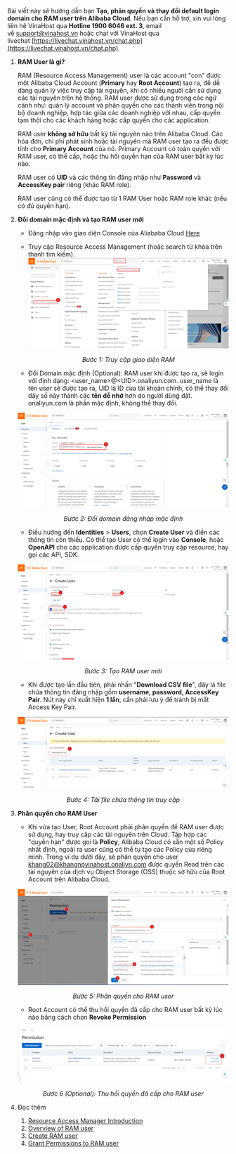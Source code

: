 Bài viết này sẽ hướng dẫn bạn **Tạo, phân quyền và thay đổi default login domain cho RAM user trên Alibaba Cloud**. Nếu bạn cần hỗ trợ, xin vui lòng liên hệ VinaHost qua **Hotline 1900 6046 ext. 3**, email về [support@vinahost.vn](mailto:support@vinahost.vn) hoặc chat với VinaHost qua livechat [https://livechat.vinahost.vn/chat.php](https://livechat.vinahost.vn/chat.php).

1. **RAM User là gì?**

	RAM (Resource Access Management) user là các account "con" được một Alibaba Cloud Account (**Primary** hay **Root Account**) tạo ra, để dễ dàng quản lý việc truy cập tài nguyên, khi có nhiều người cần sử dụng các tài nguyên trên hệ thống. RAM user được sử dụng trong các ngữ cảnh như: quản lý account và phân quyền cho các thành viên trong nội bộ doanh nghiệp, hợp tác giữa các doanh nghiệp với nhau, cấp quyền tạm thời cho các khách hàng hoặc cấp quyền cho các application.
	
	RAM user **không sở hữu** bất kỳ tài nguyên nào trên Alibaba Cloud. Các hóa đơn, chi phí phát sinh hoặc tài nguyên mà RAM user tạo ra đều được tính cho **Primary Account** của nó. Primary Account có toàn quyền với RAM user, có thể cấp, hoặc thu hồi quyền hạn của RAM user bất kỳ lúc nào.
	
	RAM user có **UID** và các thông tin đăng nhập như **Password** và **AccessKey pair** riêng (khác RAM role).
	
	RAM user cũng có thể được tạo từ 1 RAM User hoặc RAM role khác (nếu có đủ quyền hạn).
2. **Đổi domain mặc định và tạo RAM user mới**
	- Đăng nhập vào giao diện Console của Aliababa Cloud [Here](https://account.alibabacloud.com)
	- Truy cập Resource Access Management (hoặc search từ khóa trên thanh tìm kiếm).
	![](images/Ali_RAM01.png)
	*<center>Bước 1: Truy cập giao diện RAM</center>*
	
	- Đổi Domain mặc định (Optional): RAM user khi được tạo ra, sẽ login với định dạng: \<user_name\>@\<UID\>.onaliyun.com. user_name là tên user sẽ được tạo ra, UID là ID của tài khoản chính, có thể thay đổi dãy số này thành các **tên dễ nhớ** hơn do người dùng đặt. onaliyun.com là phần mặc định, không thể thay đổi.
	
	![](images/Ali_RAM03.png)
	*<center>Bước 2: Đổi domain đăng nhập mặc định</center>*
	
	- Điều hướng đến **Identities** > **Users**, chọn **Create User** và điền các thông tin còn thiếu. Có thể tạo User có thể login vào **Console**, hoặc **OpenAPI** cho các application được cấp quyền truy cập resource, hay gọi các API, SDK.
	
	![](images/Ali_RAM04.png)
	*<center>Bước 3: Tạo RAM user mới</center>*
	
	- Khi được tạo lần đầu tiên, phải nhấn "**Download CSV file**", đây là file chứa thông tin đăng nhập gồm **username, password, AccessKey Pair**. Nút này chỉ xuất hiện **1 lần**, cần phải lưu ý để tránh bị mất Access Key Pair.
	
	![](images/Ali_RAM05.png)
	*<center>Bước 4: Tải file chứa thông tin truy cập</center>*
	
1. **Phân quyền cho RAM User**
	- Khi vừa tạo User, Root Account phải phân quyền để RAM user được sử dụng, hay truy cập các tài nguyên trên Cloud. Tập hợp các "quyền hạn" được gọi là **Policy**, Alibaba Cloud có sẵn một số Policy nhất định, ngoài ra user cũng có thể tự tạo các Policy của riêng mình. Trong ví dụ dưới đây, sẽ phân quyền cho user khang02@khangnpvinahost.onaliyn.com được quyền Read trên các tài nguyên của dịch vụ Object Storage (OSS) thuộc sở hữu của Root Account trên Alibaba Cloud.
	
	![](images/Ali_RAM06.png)
	*<center>Bước 5: Phân quyền cho RAM user</center>*
	
	- Root Account có thể thu hồi quyền đã cấp cho RAM user bất kỳ lúc nào bằng cách chọn **Revoke Permission**
	
	![](images/Ali_RAM07.png)
	*<center>Bước 6 (Optional): Thu hồi quyền đã cấp cho RAM user</center>*
	
1. Đọc thêm
	1. [Resource Access Manager Introduction](https://docs-aliyun.cn-hangzhou.oss.aliyun-inc.com/pdf/ram-intro-intl-en-2017-03-19.pdf)
	2. [Overview of RAM user](https://www.alibabacloud.com/help/en/ram/user-guide/overview-of-ram-users)
	3. [Create RAM user](https://www.alibabacloud.com/help/en/ram/user-guide/create-a-ram-user)
	4. [Grant Permissions to RAM user](https://www.alibabacloud.com/help/en/ram/user-guide/grant-permissions-to-the-ram-user#task-187800)